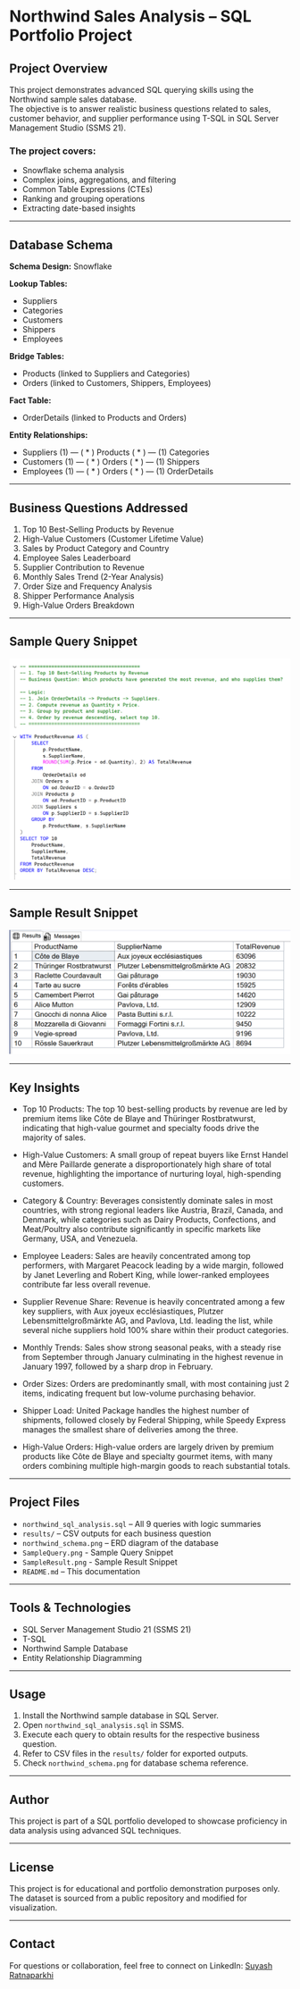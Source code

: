 # Northwind Sales Analysis – SQL Portfolio Project

## Project Overview
This project demonstrates advanced SQL querying skills using the Northwind sample sales database.  
The objective is to answer realistic business questions related to sales, customer behavior, and supplier performance using T-SQL in SQL Server Management Studio (SSMS 21).

### The project covers:
- Snowflake schema analysis
- Complex joins, aggregations, and filtering
- Common Table Expressions (CTEs)
- Ranking and grouping operations
- Extracting date-based insights

---

## Database Schema
**Schema Design:** Snowflake

**Lookup Tables:**
- Suppliers
- Categories
- Customers
- Shippers
- Employees

**Bridge Tables:**
- Products (linked to Suppliers and Categories)
- Orders (linked to Customers, Shippers, Employees)

**Fact Table:**
- OrderDetails (linked to Products and Orders)

**Entity Relationships:**
- Suppliers (1) — ( * ) Products ( * ) — (1) Categories
- Customers (1) — ( * ) Orders ( * ) — (1) Shippers
- Employees (1) — ( * ) Orders ( * ) — (1) OrderDetails

---

## Business Questions Addressed
1. Top 10 Best-Selling Products by Revenue
2. High-Value Customers (Customer Lifetime Value)
3. Sales by Product Category and Country
4. Employee Sales Leaderboard
5. Supplier Contribution to Revenue
6. Monthly Sales Trend (2-Year Analysis)
7. Order Size and Frequency Analysis
8. Shipper Performance Analysis
9. High-Value Orders Breakdown

---

## Sample Query Snippet

![Sample Query Snippet](SampleQuery.png)

---

## Sample Result Snippet

![Sample Result Snippet](SampleResult.png)

---

## Key Insights
- Top 10 Products: The top 10 best-selling products by revenue are led by premium items like Côte de Blaye and Thüringer Rostbratwurst, indicating that high-value gourmet and specialty foods drive the majority of sales.

- High-Value Customers: A small group of repeat buyers like Ernst Handel and Mère Paillarde generate a disproportionately high share of total revenue, highlighting the importance of nurturing loyal, high-spending customers.

- Category & Country: Beverages consistently dominate sales in most countries, with strong regional leaders like Austria, Brazil, Canada, and Denmark, while categories such as Dairy Products, Confections, and Meat/Poultry also contribute significantly in specific markets like Germany, USA, and Venezuela.

- Employee Leaders: Sales are heavily concentrated among top performers, with Margaret Peacock leading by a wide margin, followed by Janet Leverling and Robert King, while lower-ranked employees contribute far less overall revenue.

- Supplier Revenue Share: Revenue is heavily concentrated among a few key suppliers, with Aux joyeux ecclésiastiques, Plutzer Lebensmittelgroßmärkte AG, and Pavlova, Ltd. leading the list, while several niche suppliers hold 100% share within their product categories.
  
- Monthly Trends: Sales show strong seasonal peaks, with a steady rise from September through January culminating in the highest revenue in January 1997, followed by a sharp drop in February.

- Order Sizes: Orders are predominantly small, with most containing just 2 items, indicating frequent but low-volume purchasing behavior.

- Shipper Load: United Package handles the highest number of shipments, followed closely by Federal Shipping, while Speedy Express manages the smallest share of deliveries among the three.

- High-Value Orders: High-value orders are largely driven by premium products like Côte de Blaye and specialty gourmet items, with many orders combining multiple high-margin goods to reach substantial totals.

---

## Project Files
- `northwind_sql_analysis.sql` – All 9 queries with logic summaries
- `results/` – CSV outputs for each business question
- `northwind_schema.png` – ERD diagram of the database
- `SampleQuery.png` - Sample Query Snippet
- `SampleResult.png` - Sample Result Snippet
- `README.md` – This documentation

---

## Tools & Technologies
- SQL Server Management Studio 21 (SSMS 21)
- T-SQL
- Northwind Sample Database
- Entity Relationship Diagramming

---

## Usage
1. Install the Northwind sample database in SQL Server.
2. Open `northwind_sql_analysis.sql` in SSMS.
3. Execute each query to obtain results for the respective business question.
4. Refer to CSV files in the `results/` folder for exported outputs.
5. Check `northwind_schema.png` for database schema reference.

---

## Author
This project is part of a SQL portfolio developed to showcase proficiency in data analysis using advanced SQL techniques.

---

## License
This project is for educational and portfolio demonstration purposes only. The dataset is sourced from a public repository and modified for visualization.

---

## Contact
For questions or collaboration, feel free to connect on LinkedIn: [Suyash Ratnaparkhi](https://linkedin.com/in/suyash-ratnaparkhi-a894a8373)
